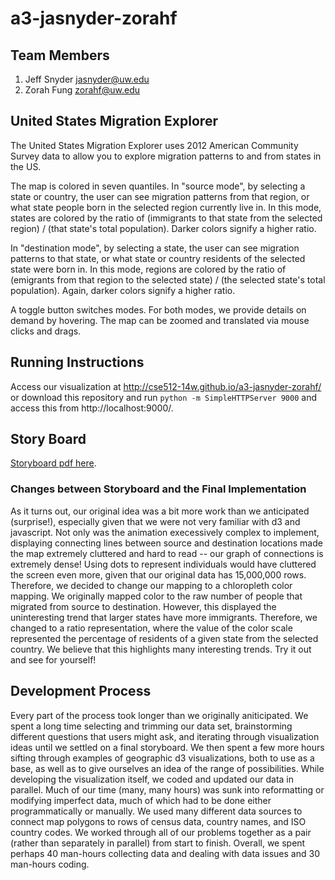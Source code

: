 a3-jasnyder-zorahf
==================

## Team Members

1. Jeff Snyder jasnyder@uw.edu
2. Zorah Fung zorahf@uw.edu

## United States Migration Explorer


The United States Migration Explorer uses 2012 American Community Survey data to allow you to explore migration patterns to and from states in the US.

The map is colored in seven quantiles. In "source mode", by selecting a state or country, the user can see migration patterns from that region, or what state people born in the selected region currently live in. In this mode, states are colored by the ratio of (immigrants to that state from the selected region) / (that state's total population). Darker colors signify a higher ratio. 

In "destination mode", by selecting a state, the user can see migration patterns to that state, or what state or country residents of the selected state were born in. In this mode, regions are colored by the ratio of (emigrants from that region to the selected state) / (the selected state's total population). Again, darker colors signify a higher ratio. 

A toggle button switches modes. For both modes, we provide details on demand by hovering. The map can be zoomed and translated via mouse clicks and drags.

## Running Instructions

Access our visualization at http://cse512-14w.github.io/a3-jasnyder-zorahf/ or download this repository and run `python -m SimpleHTTPServer 9000` and access this from http://localhost:9000/.

## Story Board

[Storyboard pdf here](storyboard.pdf?raw=true). 

### Changes between Storyboard and the Final Implementation

As it turns out, our original idea was a bit more work than we anticipated (surprise!), especially given that we were not very familiar with d3 and javascript. Not only was the animation execessively complex to implement, displaying connecting lines between source and destination locations made the map extremely cluttered and hard to read -- our graph of connections is extremely dense! Using dots to represent individuals would have cluttered the screen even more, given that our original data has 15,000,000 rows. Therefore, we decided to change our mapping to a chloropleth color mapping. We originally mapped color to the raw number of people that migrated from source to destination. However, this displayed the uninteresting trend that larger states have more immigrants. Therefore, we changed to a ratio representation, where the value of the color scale represented the percentage of residents of a given state from the selected country. We believe that this highlights many interesting trends. Try it out and see for yourself!

## Development Process

Every part of the process took longer than we originally aniticipated. We spent a long time selecting and trimming our data set, brainstorming different questions that users might ask, and iterating through visualization ideas until we settled on a final storyboard. We then spent a few more hours sifting through examples of geographic d3 visualizations, both to use as a base, as well as to give ourselves an idea of the range of possibilities. While developing the visualization itself, we coded and updated our data in parallel. Much of our time (many, many hours) was sunk into reformatting or modifying imperfect data, much of which had to be done either programmatically or manually. We used many different data sources to connect map polygons to rows of census data, country names, and ISO country codes. We worked through all of our problems together as a pair (rather than separately in parallel) from start to finish. Overall, we spent perhaps 40 man-hours collecting data and dealing with data issues and 30 man-hours coding.
